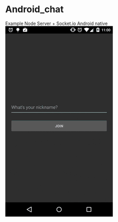 # Android_chat
Example Node Server + Socket.io Android native 
![alt tag](https://github.com/Bym24v/Android_chat/blob/master/androidchat.gif)
